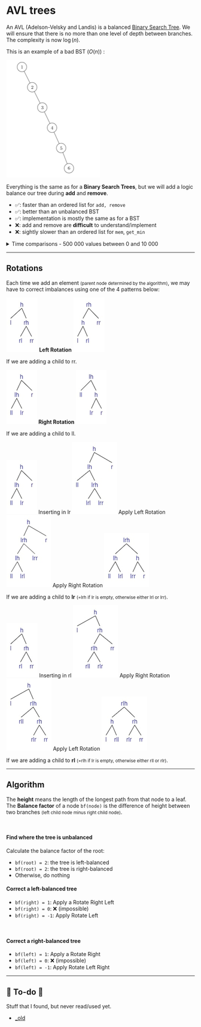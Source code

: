 # AVL trees

<div class="row row-cols-md-2"><div>

An AVL (Adelson-Velsky and Landis) is a balanced [Binary Search Tree](../bst/index.md). We will ensure that there is no more than one level of depth between branches. The complexity is now $\log{(n)}$.

This is an example of a bad BST ($O(n)$) :

<div class="text-center">

![Bad BST - complexity O(n)](_images/abr_bad.png)
</div>
</div><div>

Everything is the same as for a **Binary Search Trees**, but we will add a logic balance our tree during **add** and **remove**.

* ✅: faster than an ordered list for `add, remove`
* ✅: better than an unbalanced BST
* ✅: implementation is mostly the same as for a BST
* ❌: add and remove are **difficult** to understand/implement
* ❌: sightly slower than an ordered list for `mem`, `get_min`

<details class="details-n">
<summary>Time comparisons - 500 000 values between 0 and 10 000</summary>

Test results of an implementation in [OCaml](/programming-languages/high-level/func/ocaml/index.md).

```text!
>>>>>>>>>> TIME FOR A LIST <<<<<<<<<<
Average time of add:                     0.000046
Average time of remove:                  0.000047
Average time for mem:                    0.002340
Average time for get_min:                0.001870
Average time for cardinal:               0.353290 (long)
>>>>>>>>>> TIME FOR BST <<<<<<<<<<
Average time of add:                     0.000002
Average time of remove:                  0.000002
Average time for mem:                    0.006270
Average time for get_min:                0.003290
Average time for cardinal:               inf (too long)
>>>>>>>>>> TIME FOR AVL <<<<<<<<<<
Average time of add:                     0.000010
Average time of remove:                  0.000005
Average time for mem:                    0.003430
Average time for get_min:                0.002800
Average time for cardinal:               inf (too long)
```
</details>
</div></div>

<hr class="sep-both">

## Rotations

<div class="row row-cols-md-2"><div>

Each time we add an element <small>(parent node determined by the algorithm)</small>, we may have to correct imbalances using one of the 4 patterns below:

<div class="text-center">

[comment]: <> ([h [l] [rh [rl] [rr]] ])
[comment]: <> ([rh [h [l] [rl]] [rr] ])

![AVL Rotate Left - Begin](_images/rotate_l_1.jpg)
**Left Rotation**
![AVL Rotate Left - End](_images/rotate_l_2.jpg)

If we are adding a child to rr.
</div>

<div class="text-center mt-5">

[comment]: <> ([h [lh [ll] [lr]] [r]])
[comment]: <> ([lh [ll] [h [lr] [r]]])

![AVL Rotate Right - Begin](_images/rotate_r_1.jpg)
**Right Rotation**
![AVL Rotate Right - End](_images/rotate_r_2.jpg)

If we are adding a child to ll.
</div>
</div><div>

<div class="text-center">

[comment]: <> ([h [lh [ll] [lrh [lrl] [lrr]]] [r]])
[comment]: <> ([h [lrh [lh [ll] [lrl]] [lrr]] [r]])
[comment]: <> ([lrh [lh [ll] [lrl]] [h [lrr] [r]]])

![AVL Rotate Left-Right - Begin](_images/rotate_r_1.jpg)
Inserting in lr
![AVL Rotate Left-Right - Balance](_images/rotate_lr_1.jpg)
Apply Left Rotation
![AVL Rotate Left-Right - Half done](_images/rotate_lr_2.jpg)
Apply Right Rotation
![AVL Rotate Left-Right - End](_images/rotate_lr_3.jpg)

If we are adding a child to **lr** <small>(=lrh if lr is empty, otherwise either lrl or lrr)</small>.
</div>

<div class="text-center mt-5">

[comment]: <> ([h [l] [rh [rlh [rll] [rlr]] [rr]]])
[comment]: <> ([h [l] [rlh [rll] [rh [rlr] [rr]]]])
[comment]: <> ([rlh [h [l] [rll]] [rh [rlr] [rr]]])

![AVL Rotate Right-Left - Begin](_images/rotate_l_1.jpg)
Inserting in rl
![AVL Rotate Right-Left - Balance](_images/rotate_rl_1.jpg)
Apply Right Rotation
![AVL Rotate Right-Left - Half done](_images/rotate_rl_2.jpg)
Apply Left Rotation
![AVL Rotate Right-Left - End](_images/rotate_rl_3.jpg)

If we are adding a child to **rl** <small>(=rlh if lr is empty, otherwise either rll or rlr)</small>.
</div>
</div></div>

<hr class="sep-both">

## Algorithm

<div class="row row-cols-md-2"><div>

The **height** means the length of the longest path from that node to a leaf. The **Balance factor** of a node `bf(node)` is the difference of height between two branches <small>(left child node minus right child node)</small>.

<br>

#### Find where the tree is unbalanced

Calculate the balance factor of the root:

* `bf(root) = 2`: the tree is left-balanced
* `bf(root) = 2`: the tree is right-balanced
* Otherwise, do nothing
</div><div>

#### Correct a left-balanced tree

* `bf(right) = 1`: Apply a Rotate Right Left
* `bf(right) = 0`: ❌ (impossible)
* `bf(right) = -1`: Apply Rotate Left

<br>

#### Correct a right-balanced tree

* `bf(left) = 1`: Apply a Rotate Right
* `bf(left) = 0`: ❌ (impossible)
* `bf(left) = -1`: Apply Rotate Left Right
</div></div>

<hr class="sep-both">

## 👻 To-do 👻

Stuff that I found, but never read/used yet.

<div class="row row-cols-md-2"><div>

* [_old](_old.md)
</div><div>
</div></div>